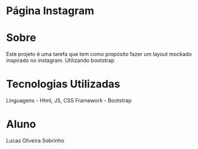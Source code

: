 # Página Instagram

# Sobre

Este projeto é uma tarefa que tem como propósito fazer um layout mockado
inspirado no instagram. Utilizando bootstrap

# Tecnologias Utilizadas

Linguagens - Html, JS, CSS
Framework - Bootstrap

# Aluno

Lucas Oliveira Sobrinho
